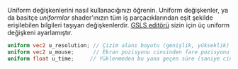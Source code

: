 Uniform değişkenlerini nasıl kullanacığınızı öğrenin. Uniform değişkenler, ya da basitçe *uniformlar* shader'ınızın tüm iş parçacıklarından eşit şekilde erişilebilen bilgileri taşıyan değişkenlerdir. [GSLS editörü](http://editor.thebookofshaders.com/) sizin için üç uniform değişkeni ayarlamıştır.

```glsl
uniform vec2 u_resolution; // Çizim alanı boyutu (genişlik, yükseklik)
uniform vec2 u_mouse;      // Ekran pozisyonu cinsinden fare pozisyonu
uniform float u_time;	  // Yüklenmeden bu yana geçen süre (saniye cinsinden)
```
